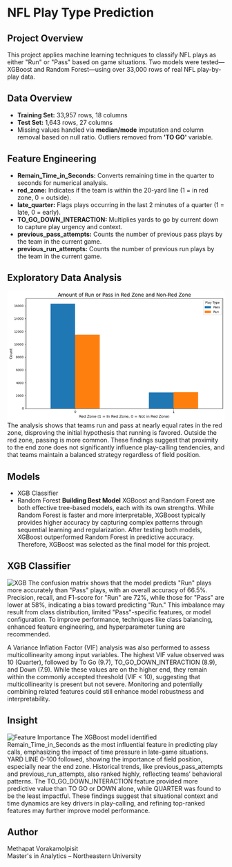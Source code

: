 # NFL Play Type Prediction

## Project Overview
This project applies machine learning techniques to classify NFL plays as either "Run" or "Pass" based on game situations. Two models were tested—XGBoost and Random Forest—using over 33,000 rows of real NFL play-by-play data.

## Data Overview
- **Training Set:** 33,957 rows, 18 columns  
- **Test Set:** 1,643 rows, 27 columns  
- Missing values handled via **median/mode** imputation and column removal based on null ratio. Outliers removed from **'TO GO'** variable.

## Feature Engineering
- **Remain_Time_in_Seconds:** Converts remaining time in the quarter to seconds for numerical analysis.
- **red_zone:** Indicates if the team is within the 20-yard line (1 = in red zone, 0 = outside).
- **late_quarter:** Flags plays occurring in the last 2 minutes of a quarter (1 = late, 0 = early).
- **TO_GO_DOWN_INTERACTION:** Multiplies yards to go by current down to capture play urgency and context.
- **previous_pass_attempts:** Counts the number of previous pass plays by the team in the current game.
- **previous_run_attempts:** Counts the number of previous run plays by the team in the current game.

## Exploratory Data Analysis
![EDA](https://github.com/MethapatV/NFL-Play-Type-Prediction/blob/main/EDA_NFL.png)
The analysis shows that teams run and pass at nearly equal rates in the red zone, disproving the initial hypothesis that running is favored. Outside the red zone, passing is more common. These findings suggest that proximity to the end zone does not significantly influence play-calling tendencies, and that teams maintain a balanced strategy regardless of field position.

## Models
- XGB Classifier
- Random Forest
**Building Best Model**
XGBoost and Random Forest are both effective tree-based models, each with its own strengths. While Random Forest is faster and more interpretable, XGBoost typically provides higher accuracy by capturing complex patterns through sequential learning and regularization. After testing both models, XGBoost outperformed Random Forest in predictive accuracy. Therefore, XGBoost was selected as the final model for this project.

## XGB Classifier
![XGB](images/pm25_prediction_plot.png)
The confusion matrix shows that the model predicts "Run" plays more accurately than "Pass" plays, with an overall accuracy of 66.5%. Precision, recall, and F1-score for "Run" are 72%, while those for "Pass" are lower at 58%, indicating a bias toward predicting "Run." This imbalance may result from class distribution, limited "Pass"-specific features, or model configuration. To improve performance, techniques like class balancing, enhanced feature engineering, and hyperparameter tuning are recommended.

A Variance Inflation Factor (VIF) analysis was also performed to assess multicollinearity among input variables. The highest VIF value observed was 10 (Quarter), followed by To Go (9.7), TO_GO_DOWN_INTERACTION (8.9), and Down (7.9). While these values are on the higher end, they remain within the commonly accepted threshold (VIF < 10), suggesting that multicollinearity is present but not severe. Monitoring and potentially combining related features could still enhance model robustness and interpretability.

## Insight
![Feature Importance](images/pm25_prediction_plot.png)
The XGBoost model identified Remain_Time_in_Seconds as the most influential feature in predicting play calls, emphasizing the impact of time pressure in late-game situations. YARD LINE 0-100 followed, showing the importance of field position, especially near the end zone. Historical trends, like previous_pass_attempts and previous_run_attempts, also ranked highly, reflecting teams’ behavioral patterns. The TO_GO_DOWN_INTERACTION feature provided more predictive value than TO GO or DOWN alone, while QUARTER was found to be the least impactful. These findings suggest that situational context and time dynamics are key drivers in play-calling, and refining top-ranked features may further improve model performance.

## Author
Methapat Vorakamolpisit  
Master's in Analytics – Northeastern University
